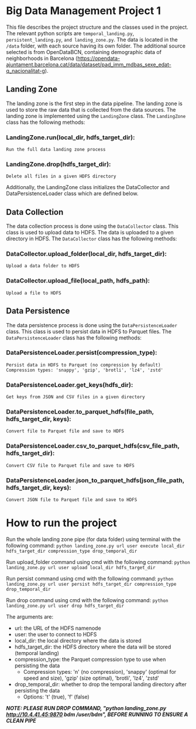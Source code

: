 # Big Data Management Project 1
This file describes the project structure and the classes used in the project.
The relevant python scripts are ``temporal_landing.py``, ``persistent_landing.py``, ``and landing_zone.py``.
The data is located in the ``/data`` folder, with each source having its own folder.
The additional source selected is from OpenDataBCN, containing demographic data of neighborhoods in Barcelona 
(https://opendata-ajuntament.barcelona.cat/data/dataset/pad_imm_mdbas_sexe_edat-q_nacionalitat-g).

## Landing Zone
The landing zone is the first step in the data pipeline. The landing zone is used to store the raw data that is 
collected from the data sources. The landing zone is implemented using the `LandingZone` class. The `LandingZone` 
class has the following methods:

### LandingZone.run(local_dir, hdfs_target_dir): 
    Run the full data landing zone process
### LandingZone.drop(hdfs_target_dir):
    Delete all files in a given HDFS directory

Additionally, the LandingZone class initializes the DataCollector and DataPersistenceLoader class which are defined below.

## Data Collection
The data collection process is done using the `DataCollector` class. This class is used to upload data to HDFS. 
The data is uploaded to a given directory in HDFS. The `DataCollector` class has the following methods:

### DataCollector.upload_folder(local_dir, hdfs_target_dir): 
    Upload a data folder to HDFS
### DataCollector.upload_file(local_path, hdfs_path): 
    Upload a file to HDFS

## Data Persistence
The data persistence process is done using the `DataPersistenceLoader` class. This class
is used to persist data in HDFS to Parquet files. The `DataPersistenceLoader` class has the following methods:

### DataPersistenceLoader.persist(compression_type): 
    Persist data in HDFS to Parquet (no compression by default)
    Compression types: 'snappy', 'gzip', 'brotli', 'lz4', 'zstd'
### DataPersistenceLoader.get_keys(hdfs_dir): 
    Get keys from JSON and CSV files in a given directory
### DataPersistenceLoader.to_parquet_hdfs(file_path, hdfs_target_dir, keys): 
    Convert file to Parquet file and save to HDFS
### DataPersistenceLoader.csv_to_parquet_hdfs(csv_file_path, hdfs_target_dir): 
    Convert CSV file to Parquet file and save to HDFS
### DataPersistenceLoader.json_to_parquet_hdfs(json_file_path, hdfs_target_dir, keys): 
    Convert JSON file to Parquet file and save to HDFS

# How to run the project
Run the whole landing zone pipe (for data folder) using terminal with the following command:
```python landing_zone.py url user execute local_dir hdfs_target_dir compression_type drop_temporal_dir```

Run upload_folder command using cmd with the following command:
```python landing_zone.py url user upload local_dir hdfs_target_dir```

Run persist command using cmd with the following command:
```python landing_zone.py url user persist hdfs_target_dir compression_type drop_temporal_dir```

Run drop command using cmd with the following command:
```python landing_zone.py url user drop hdfs_target_dir```

The arguments are:
- url: the URL of the HDFS namenode
- user: the user to connect to HDFS
- local_dir: the local directory where the data is stored
- hdfs_target_dir: the HDFS directory where the data will be stored (temporal landing)
- compression_type: the Parquet compression type to use when persisting the data
  - Compression types: 'n' (no compression), 'snappy' (optimal for speed and size), 'gzip' (size optimal), 'brotli', 'lz4', 'zstd'
- drop_temporal_dir: whether to drop the temporal landing directory after persisting the data
  - Options: 't' (true), 'f' (false)

***NOTE: PLEASE RUN DROP COMMAND, "python landing_zone.py http://10.4.41.45:9870 bdm /user/bdm", BEFORE RUNNING TO ENSURE A CLEAN PIPE***
